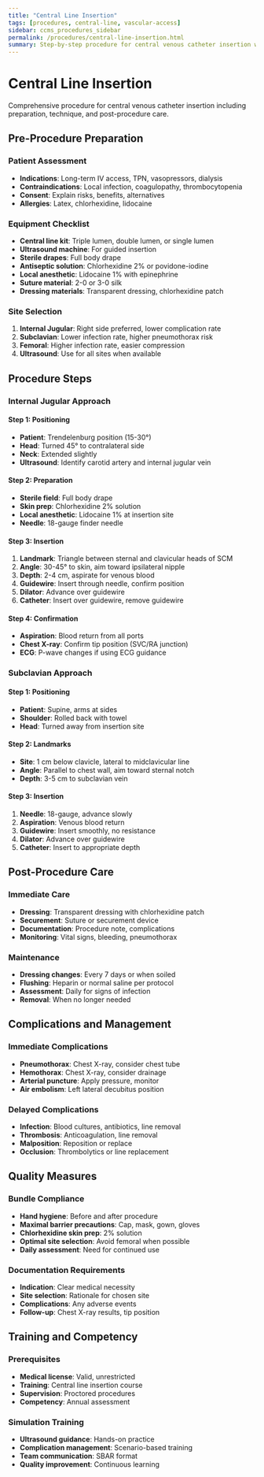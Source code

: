 ```yaml
---
title: "Central Line Insertion"
tags: [procedures, central-line, vascular-access]
sidebar: ccms_procedures_sidebar
permalink: /procedures/central-line-insertion.html
summary: Step-by-step procedure for central venous catheter insertion with safety protocols
---
```


# Central Line Insertion

Comprehensive procedure for central venous catheter insertion including preparation, technique, and post-procedure care.

## Pre-Procedure Preparation

### Patient Assessment
- **Indications**: Long-term IV access, TPN, vasopressors, dialysis
- **Contraindications**: Local infection, coagulopathy, thrombocytopenia
- **Consent**: Explain risks, benefits, alternatives
- **Allergies**: Latex, chlorhexidine, lidocaine

### Equipment Checklist
- **Central line kit**: Triple lumen, double lumen, or single lumen
- **Ultrasound machine**: For guided insertion
- **Sterile drapes**: Full body drape
- **Antiseptic solution**: Chlorhexidine 2% or povidone-iodine
- **Local anesthetic**: Lidocaine 1% with epinephrine
- **Suture material**: 2-0 or 3-0 silk
- **Dressing materials**: Transparent dressing, chlorhexidine patch

### Site Selection
1. **Internal Jugular**: Right side preferred, lower complication rate
2. **Subclavian**: Lower infection rate, higher pneumothorax risk
3. **Femoral**: Higher infection rate, easier compression
4. **Ultrasound**: Use for all sites when available

## Procedure Steps

### Internal Jugular Approach

#### Step 1: Positioning
- **Patient**: Trendelenburg position (15-30°)
- **Head**: Turned 45° to contralateral side
- **Neck**: Extended slightly
- **Ultrasound**: Identify carotid artery and internal jugular vein

#### Step 2: Preparation
- **Sterile field**: Full body drape
- **Skin prep**: Chlorhexidine 2% solution
- **Local anesthetic**: Lidocaine 1% at insertion site
- **Needle**: 18-gauge finder needle

#### Step 3: Insertion
1. **Landmark**: Triangle between sternal and clavicular heads of SCM
2. **Angle**: 30-45° to skin, aim toward ipsilateral nipple
3. **Depth**: 2-4 cm, aspirate for venous blood
4. **Guidewire**: Insert through needle, confirm position
5. **Dilator**: Advance over guidewire
6. **Catheter**: Insert over guidewire, remove guidewire

#### Step 4: Confirmation
- **Aspiration**: Blood return from all ports
- **Chest X-ray**: Confirm tip position (SVC/RA junction)
- **ECG**: P-wave changes if using ECG guidance

### Subclavian Approach

#### Step 1: Positioning
- **Patient**: Supine, arms at sides
- **Shoulder**: Rolled back with towel
- **Head**: Turned away from insertion site

#### Step 2: Landmarks
- **Site**: 1 cm below clavicle, lateral to midclavicular line
- **Angle**: Parallel to chest wall, aim toward sternal notch
- **Depth**: 3-5 cm to subclavian vein

#### Step 3: Insertion
1. **Needle**: 18-gauge, advance slowly
2. **Aspiration**: Venous blood return
3. **Guidewire**: Insert smoothly, no resistance
4. **Dilator**: Advance over guidewire
5. **Catheter**: Insert to appropriate depth

## Post-Procedure Care

### Immediate Care
- **Dressing**: Transparent dressing with chlorhexidine patch
- **Securement**: Suture or securement device
- **Documentation**: Procedure note, complications
- **Monitoring**: Vital signs, bleeding, pneumothorax

### Maintenance
- **Dressing changes**: Every 7 days or when soiled
- **Flushing**: Heparin or normal saline per protocol
- **Assessment**: Daily for signs of infection
- **Removal**: When no longer needed

## Complications and Management

### Immediate Complications
- **Pneumothorax**: Chest X-ray, consider chest tube
- **Hemothorax**: Chest X-ray, consider drainage
- **Arterial puncture**: Apply pressure, monitor
- **Air embolism**: Left lateral decubitus position

### Delayed Complications
- **Infection**: Blood cultures, antibiotics, line removal
- **Thrombosis**: Anticoagulation, line removal
- **Malposition**: Reposition or replace
- **Occlusion**: Thrombolytics or line replacement

## Quality Measures

### Bundle Compliance
- **Hand hygiene**: Before and after procedure
- **Maximal barrier precautions**: Cap, mask, gown, gloves
- **Chlorhexidine skin prep**: 2% solution
- **Optimal site selection**: Avoid femoral when possible
- **Daily assessment**: Need for continued use

### Documentation Requirements
- **Indication**: Clear medical necessity
- **Site selection**: Rationale for chosen site
- **Complications**: Any adverse events
- **Follow-up**: Chest X-ray results, tip position

## Training and Competency

### Prerequisites
- **Medical license**: Valid, unrestricted
- **Training**: Central line insertion course
- **Supervision**: Proctored procedures
- **Competency**: Annual assessment

### Simulation Training
- **Ultrasound guidance**: Hands-on practice
- **Complication management**: Scenario-based training
- **Team communication**: SBAR format
- **Quality improvement**: Continuous learning
